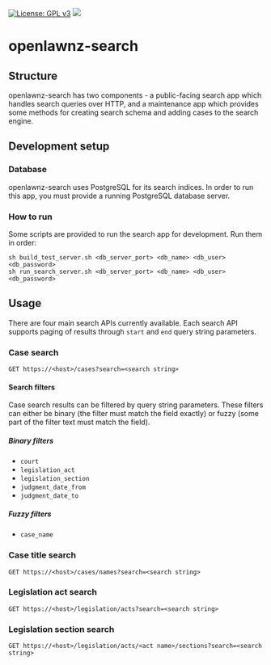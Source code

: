 [![License: GPL v3](https://img.shields.io/badge/License-GPLv3-blue.svg)](https://www.gnu.org/licenses/gpl-3.0)
![](https://badgen.net/dependabot/openlawnz/openlawnz-search/207661744=?icon=dependabot)
<!-- ![Build Status](https://codebuild.ap-southeast-2.amazonaws.com/badges?uuid=eyJlbmNyeXB0ZWREYXRhIjoieHdwOE9FK3NmcWlQMVZ5cUZMVXNKUkhEaC9YM1o2U01uL3JvRis0ektITXAyZFNPdU9vb0kyRkFEc3k0VVNFY0FZcDUzY3BiZDhpOGpUQ2hrM2lnSmJBPSIsIml2UGFyYW1ldGVyU3BlYyI6IndsL0MxOWg1THN3c2JDQU8iLCJtYXRlcmlhbFNldFNlcmlhbCI6MX0%3D&branch=staging) -->

# openlawnz-search
## Structure
openlawnz-search has two components - a public-facing search app which handles search queries over HTTP, and a maintenance app which provides some methods for creating search schema and adding cases to the search engine.

## Development setup
### Database
openlawnz-search uses PostgreSQL for its search indices. In order to run this app, you must provide a running PostgreSQL database server.

### How to run
Some scripts are provided to run the search app for development. Run them in order:
```
sh build_test_server.sh <db_server_port> <db_name> <db_user> <db_password>
sh run_search_server.sh <db_server_port> <db_name> <db_user> <db_password>
```

## Usage
There are four main search APIs currently available.
Each search API supports paging of results through ```start``` and ```end``` query string parameters.

### Case search
```
GET https://<host>/cases?search=<search string>
```
#### Search filters
Case search results can be filtered by query string parameters. These filters can either be binary (the filter must match the field exactly) or fuzzy (some part of the filter text must match the field).
##### Binary filters
* ```court```
* ```legislation_act```
* ```legislation_section```
* ```judgment_date_from```
* ```judgment_date_to```
##### Fuzzy filters
* ```case_name```

### Case title search
```
GET https://<host>/cases/names?search=<search string>
```

### Legislation act search
```
GET https://<host>/legislation/acts?search=<search string>
```

### Legislation section search
```
GET https://<host>/legislation/acts/<act name>/sections?search=<search string>
```
